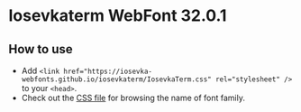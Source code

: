# Iosevkaterm WebFont 32.0.1

## How to use

- Add `<link href="https://iosevka-webfonts.github.io/iosevkaterm/IosevkaTerm.css" rel="stylesheet" />` to your `<head>`.
- Check out the [CSS file](./IosevkaTerm.css) for browsing the name of font family.
